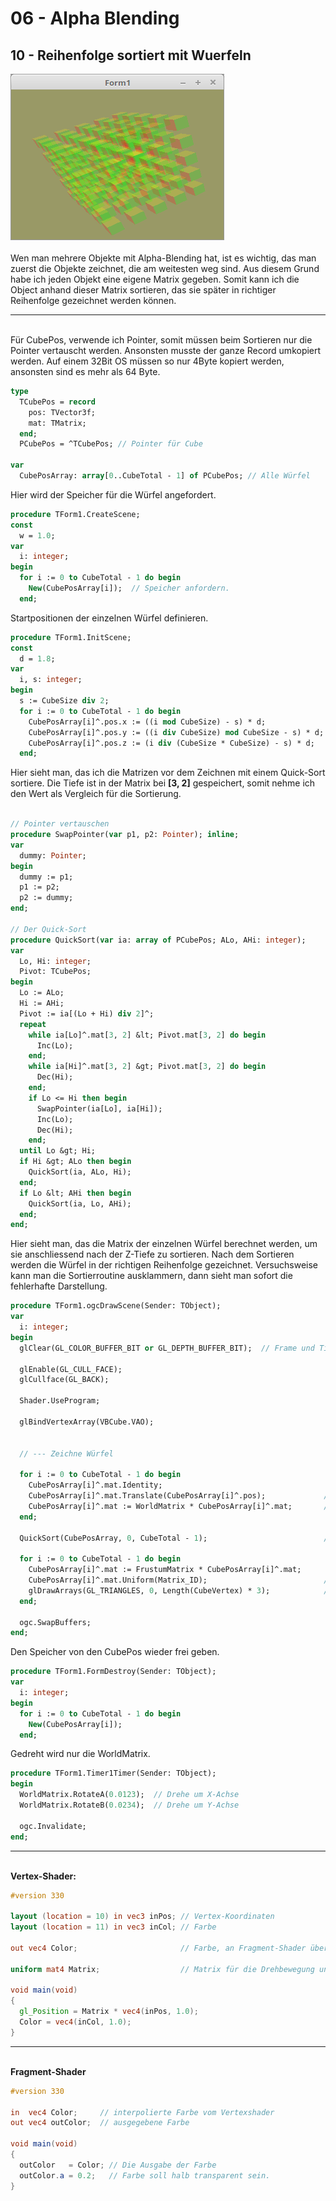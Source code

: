 # 06 - Alpha Blending
## 10 - Reihenfolge sortiert mit Wuerfeln

<img src="image.png" alt="Selfhtml"><br><br>
Wen man mehrere Objekte mit Alpha-Blending hat, ist es wichtig, das man zuerst die Objekte zeichnet, die am weitesten weg sind.
Aus diesem Grund habe ich jeden Objekt eine eigene Matrix gegeben. Somit kann ich die Object anhand dieser Matrix sortieren, das sie später in richtiger Reihenfolge gezeichnet werden können.
<hr><br>
Für CubePos, verwende ich Pointer, somit müssen beim Sortieren nur die Pointer vertauscht werden.
Ansonsten musste der ganze Record umkopiert werden. Auf einem 32Bit OS müssen so nur 4Byte kopiert werden, ansonsten sind es mehr als 64 Byte.

```pascal
type
  TCubePos = record
    pos: TVector3f;
    mat: TMatrix;
  end;
  PCubePos = ^TCubePos; // Pointer für Cube

var
  CubePosArray: array[0..CubeTotal - 1] of PCubePos; // Alle Würfel
```

Hier wird der Speicher für die Würfel angefordert.

```pascal
procedure TForm1.CreateScene;
const
  w = 1.0;
var
  i: integer;
begin
  for i := 0 to CubeTotal - 1 do begin
    New(CubePosArray[i]);  // Speicher anfordern.
  end;
```

Startpositionen der einzelnen Würfel definieren.

```pascal
procedure TForm1.InitScene;
const
  d = 1.8;
var
  i, s: integer;
begin
  s := CubeSize div 2;
  for i := 0 to CubeTotal - 1 do begin
    CubePosArray[i]^.pos.x := ((i mod CubeSize) - s) * d;
    CubePosArray[i]^.pos.y := ((i div CubeSize) mod CubeSize - s) * d;
    CubePosArray[i]^.pos.z := (i div (CubeSize * CubeSize) - s) * d;
  end;
```

Hier sieht man, das ich die Matrizen vor dem Zeichnen mit einem Quick-Sort sortiere.
Die Tiefe ist in der Matrix bei <b>[3, 2]</b> gespeichert, somit nehme ich den Wert als Vergleich für die Sortierung.

```pascal

// Pointer vertauschen
procedure SwapPointer(var p1, p2: Pointer); inline;
var
  dummy: Pointer;
begin
  dummy := p1;
  p1 := p2;
  p2 := dummy;
end;

// Der Quick-Sort
procedure QuickSort(var ia: array of PCubePos; ALo, AHi: integer);
var
  Lo, Hi: integer;
  Pivot: TCubePos;
begin
  Lo := ALo;
  Hi := AHi;
  Pivot := ia[(Lo + Hi) div 2]^;
  repeat
    while ia[Lo]^.mat[3, 2] &lt; Pivot.mat[3, 2] do begin
      Inc(Lo);
    end;
    while ia[Hi]^.mat[3, 2] &gt; Pivot.mat[3, 2] do begin
      Dec(Hi);
    end;
    if Lo <= Hi then begin
      SwapPointer(ia[Lo], ia[Hi]);
      Inc(Lo);
      Dec(Hi);
    end;
  until Lo &gt; Hi;
  if Hi &gt; ALo then begin
    QuickSort(ia, ALo, Hi);
  end;
  if Lo &lt; AHi then begin
    QuickSort(ia, Lo, AHi);
  end;
end;
```

Hier sieht man, das die Matrix der einzelnen Würfel berechnet werden, um sie anschliessend nach der Z-Tiefe zu sortieren.
Nach dem Sortieren werden die Würfel in der richtigen Reihenfolge gezeichnet.
Versuchsweise kann man die Sortierroutine ausklammern, dann sieht man sofort die fehlerhafte Darstellung.

```pascal
procedure TForm1.ogcDrawScene(Sender: TObject);
var
  i: integer;
begin
  glClear(GL_COLOR_BUFFER_BIT or GL_DEPTH_BUFFER_BIT);  // Frame und Tiefen-Buffer CubeSizeöschen.

  glEnable(GL_CULL_FACE);
  glCullface(GL_BACK);

  Shader.UseProgram;

  glBindVertexArray(VBCube.VAO);


  // --- Zeichne Würfel

  for i := 0 to CubeTotal - 1 do begin
    CubePosArray[i]^.mat.Identity;
    CubePosArray[i]^.mat.Translate(CubePosArray[i]^.pos);             // Matrix verschieben.
    CubePosArray[i]^.mat := WorldMatrix * CubePosArray[i]^.mat;       // Matrixen multiplizieren.
  end;

  QuickSort(CubePosArray, 0, CubeTotal - 1);                          // Würfel nach der Z-Tiefe sortieren.

  for i := 0 to CubeTotal - 1 do begin
    CubePosArray[i]^.mat := FrustumMatrix * CubePosArray[i]^.mat;
    CubePosArray[i]^.mat.Uniform(Matrix_ID);                          // Matrix dem Shader übergeben.
    glDrawArrays(GL_TRIANGLES, 0, Length(CubeVertex) * 3);            // Zeichnet einen kleinen Würfel.
  end;

  ogc.SwapBuffers;
end;
```

Den Speicher von den CubePos wieder frei geben.

```pascal
procedure TForm1.FormDestroy(Sender: TObject);
var
  i: integer;
begin
  for i := 0 to CubeTotal - 1 do begin
    New(CubePosArray[i]);
  end;
```

Gedreht wird nur die WorldMatrix.

```pascal
procedure TForm1.Timer1Timer(Sender: TObject);
begin
  WorldMatrix.RotateA(0.0123);  // Drehe um X-Achse
  WorldMatrix.RotateB(0.0234);  // Drehe um Y-Achse

  ogc.Invalidate;
end;
```

<hr><br>
<b>Vertex-Shader:</b>

```glsl
#version 330

layout (location = 10) in vec3 inPos; // Vertex-Koordinaten
layout (location = 11) in vec3 inCol; // Farbe

out vec4 Color;                       // Farbe, an Fragment-Shader übergeben.

uniform mat4 Matrix;                  // Matrix für die Drehbewegung und Frustum.

void main(void)
{
  gl_Position = Matrix * vec4(inPos, 1.0);
  Color = vec4(inCol, 1.0);
}

```

<hr><br>
<b>Fragment-Shader</b>

```glsl
#version 330

in  vec4 Color;     // interpolierte Farbe vom Vertexshader
out vec4 outColor;  // ausgegebene Farbe

void main(void)
{
  outColor   = Color; // Die Ausgabe der Farbe
  outColor.a = 0.2;   // Farbe soll halb transparent sein.
}

```


